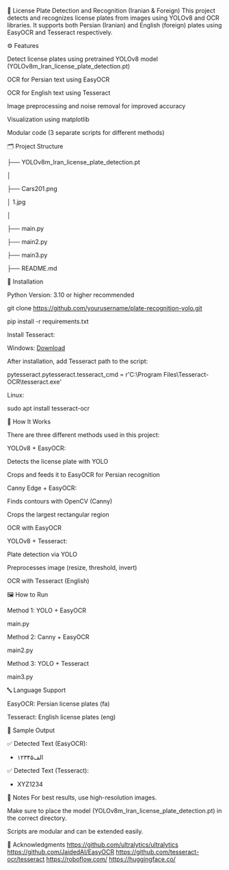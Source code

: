 📌 License Plate Detection and Recognition (Iranian & Foreign)
This project detects and recognizes license plates from images using YOLOv8 and OCR libraries. It supports both Persian (Iranian) and English (foreign) plates using EasyOCR and Tesseract respectively.


⚙️ Features


Detect license plates using pretrained YOLOv8 model (YOLOv8m_Iran_license_plate_detection.pt)



OCR for Persian text using EasyOCR



OCR for English text using Tesseract



Image preprocessing and noise removal for improved accuracy



Visualization using matplotlib



Modular code (3 separate scripts for different methods)





🗂️ Project Structure

├── YOLOv8m_Iran_license_plate_detection.pt


│   


├── Cars201.png


│   1.jpg


│   


├── main.py


├── main2.py


├── main3.py


├── README.md


🚀 Installation


Python Version: 3.10 or higher recommended


git clone https://github.com/yourusername/plate-recognition-yolo.git




pip install -r requirements.txt




Install Tesseract:


Windows: [Download](https://github.com/tesseract-ocr/tesseract/wiki)



After installation, add Tesseract path to the script:



pytesseract.pytesseract.tesseract_cmd = r'C:\Program Files\Tesseract-OCR\tesseract.exe'




Linux:


sudo apt install tesseract-ocr




🧠 How It Works


There are three different methods used in this project:



YOLOv8 + EasyOCR:



Detects the license plate with YOLO



Crops and feeds it to EasyOCR for Persian recognition



Canny Edge + EasyOCR:



Finds contours with OpenCV (Canny)



Crops the largest rectangular region



OCR with EasyOCR



YOLOv8 + Tesseract:



Plate detection via YOLO



Preprocesses image (resize, threshold, invert)



OCR with Tesseract (English)



🖼️ How to Run

Method 1: YOLO + EasyOCR


main.py


Method 2: Canny + EasyOCR


main2.py


Method 3: YOLO + Tesseract

main3.py




🔤 Language Support


EasyOCR: Persian license plates (fa)



Tesseract: English license plates (eng)



🧪 Sample Output

✅ Detected Text (EasyOCR):
- ۱۲الف۳۴۵

✅ Detected Text (Tesseract):
- XYZ1234


📌 Notes
For best results, use high-resolution images.

Make sure to place the model (YOLOv8m_Iran_license_plate_detection.pt) in the correct directory.

Scripts are modular and can be extended easily.


🙌 Acknowledgments
https://github.com/ultralytics/ultralytics
https://github.com/JaidedAI/EasyOCR
https://github.com/tesseract-ocr/tesseract
https://roboflow.com/
https://huggingface.co/

